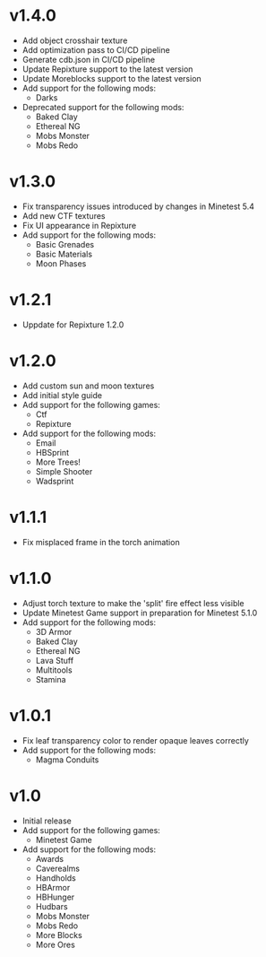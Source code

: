 # v1.4.0
- Add object crosshair texture
- Add optimization pass to CI/CD pipeline
- Generate cdb.json in CI/CD pipeline
- Update Repixture support to the latest version
- Update Moreblocks support to the latest version
- Add support for the following mods:
    - Darks
- Deprecated support for the following mods:
    - Baked Clay
    - Ethereal NG
    - Mobs Monster
    - Mobs Redo

# v1.3.0
- Fix transparency issues introduced by changes in Minetest 5.4
- Add new CTF textures
- Fix UI appearance in Repixture
- Add support for the following mods:
    - Basic Grenades
    - Basic Materials
    - Moon Phases

# v1.2.1
- Uppdate for Repixture 1.2.0

# v1.2.0
- Add custom sun and moon textures
- Add initial style guide
- Add support for the following games:
  - Ctf
  - Repixture
- Add support for the following mods:
  - Email
  - HBSprint
  - More Trees!
  - Simple Shooter
  - Wadsprint

# v1.1.1
- Fix misplaced frame in the torch animation

# v1.1.0
- Adjust torch texture to make the 'split' fire effect less visible
- Update Minetest Game support in preparation for Minetest 5.1.0
- Add support for the following mods:
  - 3D Armor
  - Baked Clay
  - Ethereal NG
  - Lava Stuff
  - Multitools
  - Stamina

# v1.0.1
- Fix leaf transparency color to render opaque leaves correctly
- Add support for the following mods:
  - Magma Conduits

# v1.0
- Initial release
- Add support for the following games:
  - Minetest Game
- Add support for the following mods:
  - Awards
  - Caverealms
  - Handholds
  - HBArmor
  - HBHunger
  - Hudbars
  - Mobs Monster
  - Mobs Redo
  - More Blocks
  - More Ores
